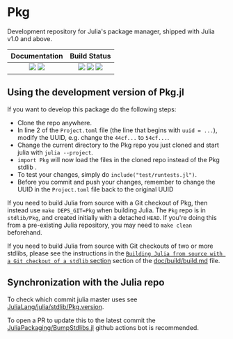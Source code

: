 # Pkg

Development repository for Julia's package manager,
shipped with Julia v1.0 and above.

| **Documentation**                                                 | **Build Status**                                                                                |
|:-----------------------------------------------------------------:|:-----------------------------------------------------------------------------------------------:|
| [![][docs-v1-img]][docs-v1-url] [![][docs-dev-img]][docs-dev-url] | [![][ci-img]][ci-url] [![][appveyor-img]][appveyor-url] [![][codecov-img]][codecov-url] |

## Using the development version of Pkg.jl

If you want to develop this package do the following steps:
- Clone the repo anywhere.
- In line 2 of the `Project.toml` file (the line that begins with `uuid = ...`), modify the UUID, e.g. change the `44cf...` to `54cf...`.
- Change the current directory to the Pkg repo you just cloned and start julia with `julia --project`.
- `import Pkg` will now load the files in the cloned repo instead of the Pkg stdlib .
- To test your changes, simply do `include("test/runtests.jl")`.
- Before you commit and push your changes, remember to change the UUID in the `Project.toml` file back to the original UUID

If you need to build Julia from source with a Git checkout of Pkg, then instead use `make DEPS_GIT=Pkg` when building Julia. The `Pkg` repo is in `stdlib/Pkg`, and created initially with a detached `HEAD`. If you're doing this from a pre-existing Julia repository, you may need to `make clean` beforehand.

If you need to build Julia from source with Git checkouts of two or more stdlibs, please see the instructions in the [`Building Julia from source with a Git checkout of a stdlib` section](https://github.com/JuliaLang/julia/blob/master/doc/build/build.md#building-julia-from-source-with-a-git-checkout-of-a-stdlib) section of the [doc/build/build.md](https://github.com/JuliaLang/julia/blob/master/doc/build/build.md) file.

## Synchronization with the Julia repo

To check which commit julia master uses see [JuliaLang/julia/stdlib/Pkg.version](https://github.com/JuliaLang/julia/blob/master/stdlib/Pkg.version).

To open a PR to update this to the latest commit the [JuliaPackaging/BumpStdlibs.jl](https://github.com/JuliaPackaging/BumpStdlibs.jl) github actions bot is recommended.

[docs-dev-img]: https://img.shields.io/badge/docs-dev-blue.svg
[docs-dev-url]: https://pkgdocs.julialang.org/dev/

[docs-v1-img]: https://img.shields.io/badge/docs-v1-blue.svg
[docs-v1-url]: https://pkgdocs.julialang.org/v1/

[ci-img]: https://github.com/JuliaLang/Pkg.jl/workflows/Run%20tests/badge.svg?branch=master
[ci-url]: https://github.com/JuliaLang/Pkg.jl/actions?query=workflow%3A%22Run+tests%22

[appveyor-img]: https://ci.appveyor.com/api/projects/status/cgno2xgwapugpg4t/branch/master?svg=true
[appveyor-url]: https://ci.appveyor.com/project/JuliaLang/pkg-jl/branch/master

[codecov-img]: https://codecov.io/gh/JuliaLang/Pkg.jl/branch/master/graph/badge.svg
[codecov-url]: https://codecov.io/gh/JuliaLang/Pkg.jl
